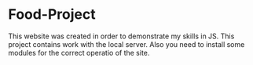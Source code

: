 # Food-Project
This website was created in order to demonstrate my skills in JS. This project contains work with the local server. Also you need to install some modules for the correct operatio of the site.
